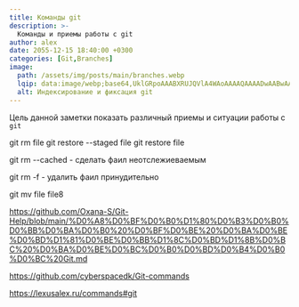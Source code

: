 ```yaml
---
title: Команды git
description: >-
  Команды и приемы работы с git
author: alex
date: 2055-12-15 18:40:00 +0300
categories: [Git,Branches]
image:
  path: /assets/img/posts/main/branches.webp
  lqip: data:image/webp;base64,UklGRpoAAABXRUJQVlA4WAoAAAAQAAAADwAABwAAQUxQSDIAAAARL0AmbZurmr57yyIiqE8oiG0bejIYEQTgqiDA9vqnsUSI6H+oAERp2HZ65qP/VIAWAFZQOCBCAAAA8AEAnQEqEAAIAAVAfCWkAALp8sF8rgRgAP7o9FDvMCkMde9PK7euH5M1m6VWoDXf2FkP3BqV0ZYbO6NA/VFIAAAA
  alt: Индексирование и фиксация git
---
```


Цель данной заметки показать различный приемы и ситуации работы с `git`

git rm file
git restore --staged  file
git restore file


git rm --cached - сделать фаил неотслежиеваемым

git rm -f - удалить фаил принудительно

git mv file file8

https://github.com/Oxana-S/Git-Help/blob/main/%D0%A8%D0%BF%D0%B0%D1%80%D0%B3%D0%B0%D0%BB%D0%BA%D0%B0%20%D0%BF%D0%BE%20%D0%BA%D0%BE%D0%BD%D1%81%D0%BE%D0%BB%D1%8C%D0%BD%D1%8B%D0%BC%20%D0%BA%D0%BE%D0%BC%D0%B0%D0%BD%D0%B4%D0%B0%D0%BC%20Git.md

https://github.com/cyberspacedk/Git-commands

https://lexusalex.ru/commands#git
